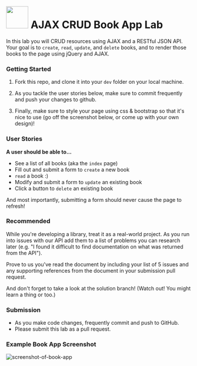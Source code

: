 # <img src="https://cloud.githubusercontent.com/assets/7833470/10899314/63829980-8188-11e5-8cdd-4ded5bcb6e36.png" height="60"> AJAX CRUD Book App Lab

In this lab you will CRUD resources using AJAX and a RESTful JSON API. Your goal is to `create`, `read`, `update`, and `delete` books, and to render those books to the page using jQuery and AJAX.

### Getting Started

1. Fork this repo, and clone it into your `dev` folder on your local machine.

2. As you tackle the user stories below, make sure to commit frequently and push your changes to github.

3. Finally, make sure to style your page using css & bootstrap so that it's nice to use (go off the screenshot below, or come up with your own design)!

### User Stories

**A user should be able to...**

* See a list of all books (aka the `index` page)
* Fill out and submit a form to `create` a new book
* `read` a book :)
* Modify and submit a form to `update` an existing book
* Click a button to `delete` an existing book

And most importantly, submitting a form should never cause the page to refresh!

### Recommended

While you're developing a library, treat it as a real-world project. As you run into issues with our API add them to a list of problems you can research later (e.g. "I found it difficult to find documentation on what was returned from the API").

Prove to us you've read the document by including your list of 5 issues and any supporting references from the document in your submission pull request.

And don't forget to take a look at the solution branch! (Watch out! You might learn a thing or too.)

### Submission

* As you make code changes, frequently commit and push to GitHub.
* Please submit this lab as a pull request.

### Example Book App Screenshot

![screenshot-of-book-app](https://cloud.githubusercontent.com/assets/7833470/10989235/997e6de8-83f9-11e5-9267-5e65839a01ab.png)
